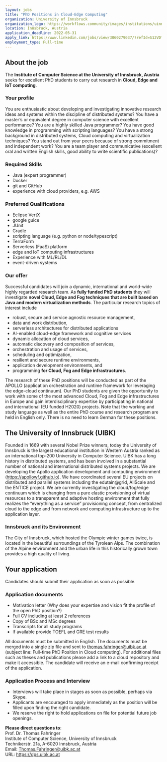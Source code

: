 ```yaml
---
layout: jobs
title: "PhD Positions in Cloud-Edge Computing"
organization: University of Innsbruck
organization_logo: https://workflows.community/images/institutions/uinnsbruck.png
location: Innsbruck, Austria
application_deadline: 2022-05-31
apply_link: https://www.linkedin.com/jobs/view/3060279037/?refId=S12VDfNO%2B%2FlbPgbiEJd1mw%3D%3D
employment_type: Full-time
---
```


## About the job

The **Institute of Computer Science at the University of Innsbruck, Austria** seeks for excellent PhD students to carry out research in **Cloud, Edge and IoT computing**.

### Your profile

You are enthusiastic about developing and investigating innovative research ideas and systems within the discipline of distributed systems? You have a master’s or equivalent degree in computer science with excellent performance? You are a highly skilled Java programmer? You have good knowledge in programming with scripting languages? You have a strong background in distributed systems, Cloud computing and virtualization techniques? You stand out from your peers because of strong commitment and independent work? You are a team player and communicative (excellent oral and written English skills, good ability to write scientific publications)?

### Required Skills

- Java (expert programmer)
- Docker
- git and GitHub
- experience with cloud providers, e.g. AWS

### Preferred Qualifications

- Eclipse VertX
- google guice
- JUnit
- Gradle
- scripting language (e.g. python or node/typescript)
- TerraForm
- Serverless (FaaS) platform
- edge and IoT computing infrastructures
- Experience with ML/RL/DL
- event-driven systems

### Our offer

Successful candidates will join a dynamic, international and world-wide highly regarded research team. As **fully funded PhD students** they will investigate **novel Cloud, Edge and Fog techniques that are built based on Java and modern virtualization methods**. The particular research topics of interest include
- robust, secure and service agnostic resource management,
- data and work distribution,
- serverless architectures for distributed applications
- AI-enabled cloud-edge framework and cognitive services
- dynamic allocation of cloud services,
- automatic discovery and composition of services,
- orchestration and usage of services,
- scheduling and optimization,
- resilient and secure runtime environments,
- application development environments, and
- programming
**for Cloud, Fog and Edge infrastructures**.

The research of these PhD positions will be conducted as part of the APOLLO (application orchestration and runtime framework for leveraging the edge-cloud continuum). Our PhD students are given the opportunity to work with some of the most advanced Cloud, Fog and Edge infrastructures in Europe and gain interdisciplinary expertise by participating in national and international (EU funded H2020) projects. Note that the working and study language as well as the entire PhD course and research program are held in English only. There is no need to learn German for these positions.

## The University of Innsbruck (UIBK)

Founded in 1669 with several Nobel Prize winners, today the University of Innsbruck is the largest educational institution in Western Austria ranked as an international top-200 University in Computer Science. UIBK has a long history in distributed systems, and has been involved in a substantial number of national and international distributed systems projects. We are developing the Apollo application development and computing environment (https://apollowf.github.io). We have coordinated several EU projects on distributed and parallel systems including the edutain@grid, AllScale and the ENTICE project. We are currently investigating the cloud/fog/edge continuum which is changing from a pure elastic provisioning of virtual resources to a transparent and adaptive hosting environment that fully realizes the “everything as a service” provisioning concept, from centralized cloud to the edge and from network and computing infrastructure up to the application layer.

### Innsbruck and its Environment

The City of Innsbruck, which hosted the Olympic winter games twice, is located in the beautiful surroundings of the Tyrolean Alps. The combination of the Alpine environment and the urban life in this historically grown town provides a high quality of living.

## Your application

Candidates should submit their application as soon as possible.

### Application documents

- Motivation letter (Why does your expertise and vision fit the profile of the open PhD position?)
- Full CV including at least 2 references
- Copy of BSc and MSc degrees
- Transcripts for all study programs
- If available provide TOEFL and GRE test results

All documents must be submitted in English. The documents must be merged into a single zip file and sent to thomas.fahringer@uibk.ac.at (subject line: Full-time PhD Position in Cloud computing). For additional files such as theses and publications please add a link to a cloud repository and make it accessible. The candidate will receive an e-mail confirming receipt of the application.

### Application Process and Interview

- Interviews will take place in stages as soon as possible, perhaps via Skype.
- Applicants are encouraged to apply immediately as the position will be filled upon finding the right candidate.
- We reserve the right to hold applications on file for potential future job openings.

**Please direct questions to:**<br />
Prof. Dr. Thomas Fahringer<br />
Institute of Computer Science, University of Innsbruck<br />
Technikerstr. 21a, A-6020 Innsbruck, Austria<br />
Email: Thomas.Fahringer@uibk.ac.at<br />
URL: https://dps.uibk.ac.at
